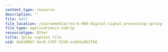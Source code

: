 ```yaml
---
content_type: resource
description: ''
file: null
file_location: /coursemedia/res-6-008-digital-signal-processing-spring-2011/8ab109bf3ec91f8f5228ec6d1e3b1f9d_OQNR099y8mM.srt
file_type: application/x-subrip
resourcetype: Other
title: 3play caption file
uid: 8ab109bf-3ec9-1f8f-5228-ec6d1e3b1f9d
---
```

